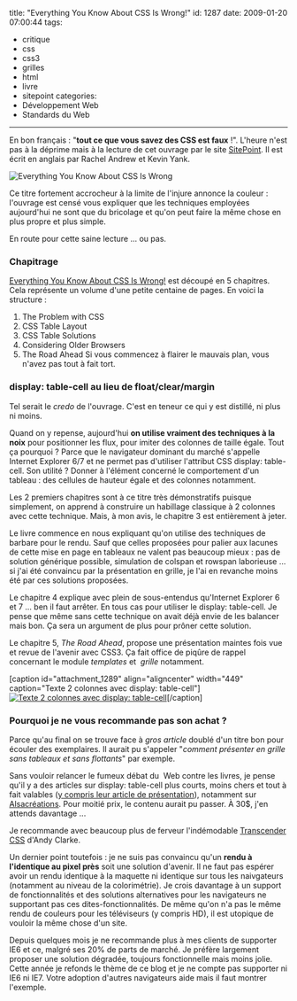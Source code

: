 title: "Everything You Know About CSS Is Wrong!"
id: 1287
date: 2009-01-20 07:00:44
tags: 
- critique
- css
- css3
- grilles
- html
- livre
- sitepoint
categories: 
- Développement Web
- Standards du Web
---

En bon français : "**tout ce que vous savez des CSS est faux** !". L'heure n'est pas à la déprime mais à la lecture de cet ouvrage par le site [SitePoint](http://sitepoint.com). Il est écrit en anglais par Rachel Andrew et Kevin Yank.

![Everything You Know About CSS Is Wrong](https://oncletom.io/images/2009/01/everything-you-know-about-css-is-wrong-300x300.jpg "Everything You Know About CSS Is Wrong")

Ce titre fortement accrocheur à la limite de l'injure annonce la couleur : l'ouvrage est censé vous expliquer que les techniques employées aujourd'hui ne sont que du bricolage et qu'on peut faire la même chose en plus propre et plus simple.

En route pour cette saine lecture ... ou pas.
<!--more-->

### Chapitrage

[Everything You Know About CSS Is Wrong!](http://www.sitepoint.com/books/csswrong1/) est découpé en 5 chapitres. Cela représente un volume d'une petite centaine de pages. En voici la structure :

1.  The Problem with CSS
2.  CSS Table Layout
3.  CSS Table Solutions
4.  Considering Older Browsers
5.  The Road Ahead
Si vous commencez à flairer le mauvais plan, vous n'avez pas tout à fait tort.

### display: table-cell au lieu de float/clear/margin

Tel serait le _credo_ de l'ouvrage. C'est en teneur ce qui y est distillé, ni plus ni moins.

Quand on y repense, aujourd'hui **on utilise vraiment des techniques à la noix** pour positionner les flux, pour imiter des colonnes de taille égale. Tout ça pourquoi ? Parce que le navigateur dominant du marché s'appelle Internet Explorer 6/7 et ne permet pas d'utiliser l'attribut CSS display: table-cell.
Son utilité ? Donner à l'élément concerné le comportement d'un tableau : des cellules de hauteur égale et des colonnes notamment.

Les 2 premiers chapitres sont à ce titre très démonstratifs puisque simplement, on apprend à construire un habillage classique à 2 colonnes avec cette technique. Mais, à mon avis, le chapitre 3 est entièrement à jeter.

Le livre commence en nous expliquant qu'on utilise des techniques de barbare pour le rendu. Sauf que celles proposées pour palier aux lacunes de cette mise en page en tableaux ne valent pas beaucoup mieux : pas de solution générique possible, simulation de colspan et rowspan laborieuse ... si j'ai été convaincu par la présentation en grille, je l'ai en revanche moins été par ces solutions proposées.

Le chapitre 4 explique avec plein de sous-entendus qu'Internet Explorer 6 et 7 ... ben il faut arrêter. En tous cas pour utiliser le display: table-cell. Je pense que même sans cette technique on avait déjà envie de les balancer mais bon. Ça sera un argument de plus pour prôner cette solution.

Le chapitre 5, _The Road Ahead_, propose une présentation maintes fois vue et revue de l'avenir avec CSS3\. Ça fait office de piqûre de rappel concernant le module _templates_ et  _grille_ notamment.

[caption id="attachment_1289" align="aligncenter" width="449" caption="Texte 2 colonnes avec display: table-cell"][![Texte 2 colonnes avec display: table-cell](https://oncletom.io/images/2009/01/txt-2cols.png "Texte 2 colonnes avec display: table-cell")](http://css.alsacreations.com/xmedia/exemples/display/txt-2cols.png)[/caption]

### Pourquoi je ne vous recommande pas son achat ?

Parce qu'au final on se trouve face à _gros article_ doublé d'un titre bon pour écouler des exemplaires. Il aurait pu s'appeler "_comment présenter en grille sans tableaux et sans flottants_" par exemple.

Sans vouloir relancer le fumeux débat du  Web contre les livres, je pense qu'il y a des articles sur display: table-cell plus courts, moins chers et tout à fait valables ([y compris leur article de présentation](http://www.digital-web.com/articles/everything_you_know_about_CSS_Is_wrong/)), notamment sur [Alsacréations](http://css.alsacreations.com/Faire-une-mise-en-page-sans-tableaux/Mise-en-page-CSS-avancee-grace-a-la-propriete-display).
Pour moitié prix, le contenu aurait pu passer. À 30$, j'en attends davantage ...

Je recommande avec beaucoup plus de ferveur l'indémodable [Transcender CSS](https://oncletom.io/2007/12/11/critique-transcender-css-sublimez-design-web/) d'Andy Clarke.

Un dernier point toutefois : je ne suis pas convaincu qu'un **rendu à l'identique au pixel près** soit une solution d'avenir. Il ne faut pas espérer avoir un rendu identique à la maquette ni identique sur tous les naivgateurs (notamment au niveau de la colorimétrie). Je crois davantage à un support de fonctionnalités et des solutions alternatives pour les navigateurs ne supportant pas ces dites-fonctionnalités. De même qu'on n'a pas le même rendu de couleurs pour les téléviseurs (y compris HD), il est utopique de vouloir la même chose d'un site.

Depuis quelques mois je ne recommande plus à mes clients de supporter IE6 et ce, malgré ses 20% de parts de marché. Je préfère largement proposer une solution dégradée, toujours fonctionnelle mais moins jolie.
Cette année je refonds le thème de ce blog et je ne compte pas supporter ni IE6 ni IE7\. Votre adoption d'autres navigateurs aide mais il faut montrer l'exemple.